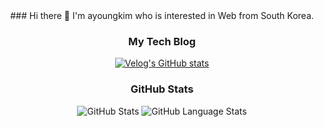 <div align="center">
  ### Hi there 👋
  I'm ayoungkim who is interested in Web from South Korea.
  
  ### My Tech Blog
  [![Velog's GitHub stats](https://velog-readme-stats.vercel.app/api?name=onionlily123&color=dark)](https://velog.io/@onionlily123)

  ### GitHub Stats
  ![GitHub Stats](https://github-readme-stats.vercel.app/api?username=Kim-AYoung&show_icons=true&theme=tokyonight)
  ![GitHub Language Stats](https://github-readme-stats.vercel.app/api/top-langs/?username=Kim-AYoung&layout=compact&theme=tokyonight&langs_count=8)
</div>


<!--
**Kim-AYoung/Kim-AYoung** is a ✨ _special_ ✨ repository because its `README.md` (this file) appears on your GitHub profile.

Here are some ideas to get you started:

- 🔭 I’m currently working on ...
- 🌱 I’m currently learning ...
- 👯 I’m looking to collaborate on ...
- 🤔 I’m looking for help with ...
- 💬 Ask me about ...
- 📫 How to reach me: ...
- 😄 Pronouns: ...
- ⚡ Fun fact: ...
-->
